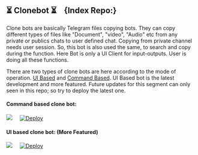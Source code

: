 ## ⏳ Clonebot ⏳ &nbsp;&nbsp;&nbsp;{Index Repo:}

Clone bots are basically Telegram files copying bots. They can copy different types of files like "Document", "video", "Audio" etc from any private or publics chats to user defined chat. Copying from private channel needs user session. So, this bot is also used the same, to search and copy during the function. Here Bot is only a UI Client for input-outputs. User is doing all these functions. 

There are two types of clone bots are here according to the mode of operation. [UI Based](https://github.com/m4mallu/clonebot-ui) and [Command Based](https://github.com/m4mallu/clonebot-cmd). UI Based bot is the latest development and more featured. Future updates for this segment can only seen in this repo; so try to deploy the latest one. 


#### Command based clone bot:

<a href="https://github.com/m4mallu/clonebot-cmd"><img src="https://img.shields.io/badge/Repository-Link-blueviolet?style=flat-square&logo=github"></a>&nbsp;&nbsp;&nbsp;&nbsp;&nbsp;[![Deploy](https://www.herokucdn.com/deploy/button.svg)](https://heroku.com/deploy?template=https://github.com/m4mallu/clonebot-cmd)
<br>
#### UI based clone bot: (More Featured)

<a href="https://github.com/m4mallu/clonebot-ui"><img src="https://img.shields.io/badge/Repository-Link-blueviolet?style=flat-square&logo=github"></a>&nbsp;&nbsp;&nbsp;&nbsp;&nbsp;[![Deploy](https://www.herokucdn.com/deploy/button.svg)](https://heroku.com/deploy?template=https://github.com/m4mallu/clonebot-ui)

